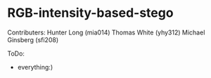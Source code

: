 # RGB-intensity-based-stego

Contributers:
Hunter Long (mia014)
Thomas White (yhy312)
Michael Ginsberg (sfi208)

ToDo:
+ everything:)